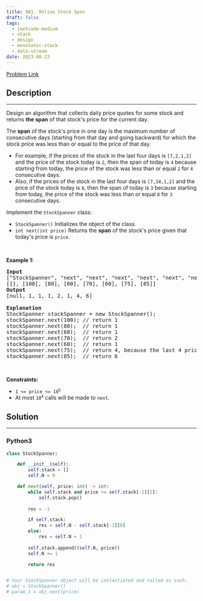 ```yaml
---
title: 901. Online Stock Span
draft: false
tags: 
  - leetcode-medium
  - stack
  - design
  - monotonic-stack
  - data-stream
date: 2023-08-23
---
```


[Problem Link](https://leetcode.com/problems/online-stock-span/)

## Description

---
<p>Design an algorithm that collects daily price quotes for some stock and returns <strong>the span</strong> of that stock&#39;s price for the current day.</p>

<p>The <strong>span</strong> of the stock&#39;s price in one day is the maximum number of consecutive days (starting from that day and going backward) for which the stock price was less than or equal to the price of that day.</p>

<ul>
	<li>For example, if the prices of the stock in the last four days is <code>[7,2,1,2]</code> and the price of the stock today is <code>2</code>, then the span of today is <code>4</code> because starting from today, the price of the stock was less than or equal <code>2</code> for <code>4</code> consecutive days.</li>
	<li>Also, if the prices of the stock in the last four days is <code>[7,34,1,2]</code> and the price of the stock today is <code>8</code>, then the span of today is <code>3</code> because starting from today, the price of the stock was less than or equal <code>8</code> for <code>3</code> consecutive days.</li>
</ul>

<p>Implement the <code>StockSpanner</code> class:</p>

<ul>
	<li><code>StockSpanner()</code> Initializes the object of the class.</li>
	<li><code>int next(int price)</code> Returns the <strong>span</strong> of the stock&#39;s price given that today&#39;s price is <code>price</code>.</li>
</ul>

<p>&nbsp;</p>
<p><strong class="example">Example 1:</strong></p>

<pre>
<strong>Input</strong>
[&quot;StockSpanner&quot;, &quot;next&quot;, &quot;next&quot;, &quot;next&quot;, &quot;next&quot;, &quot;next&quot;, &quot;next&quot;, &quot;next&quot;]
[[], [100], [80], [60], [70], [60], [75], [85]]
<strong>Output</strong>
[null, 1, 1, 1, 2, 1, 4, 6]

<strong>Explanation</strong>
StockSpanner stockSpanner = new StockSpanner();
stockSpanner.next(100); // return 1
stockSpanner.next(80);  // return 1
stockSpanner.next(60);  // return 1
stockSpanner.next(70);  // return 2
stockSpanner.next(60);  // return 1
stockSpanner.next(75);  // return 4, because the last 4 prices (including today&#39;s price of 75) were less than or equal to today&#39;s price.
stockSpanner.next(85);  // return 6
</pre>

<p>&nbsp;</p>
<p><strong>Constraints:</strong></p>

<ul>
	<li><code>1 &lt;= price &lt;= 10<sup>5</sup></code></li>
	<li>At most <code>10<sup>4</sup></code> calls will be made to <code>next</code>.</li>
</ul>


## Solution

---
### Python3
``` py title='online-stock-span'
class StockSpanner:

    def __init__(self):
        self.stack = []
        self.N = 0

    def next(self, price: int) -> int:
        while self.stack and price >= self.stack[-1][1]:
            self.stack.pop()
        
        res = -1

        if self.stack:
            res = self.N - self.stack[-1][0]
        else:
            res = self.N + 1
        
        self.stack.append((self.N, price))
        self.N += 1

        return res


# Your StockSpanner object will be instantiated and called as such:
# obj = StockSpanner()
# param_1 = obj.next(price)
```


